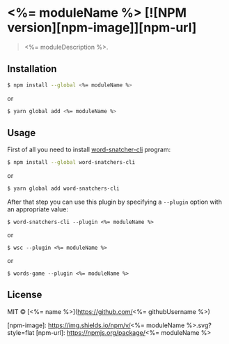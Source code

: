 # <%= moduleName %> [![NPM version][npm-image]][npm-url]

> <%= moduleDescription %>.

## Installation

```sh
$ npm install --global <%= moduleName %>
```

or

```sh
$ yarn global add <%= moduleName %>
```

## Usage

First of all you need to install [word-snatcher-cli](https://github.com/akgondber/word-snatchers-cli) program:

```sh
$ npm install --global word-snatchers-cli
```

or

```sh
$ yarn global add word-snatchers-cli
```

After that step you can use this plugin by specifying a `--plugin` option with an appropriate value:

```shell
$ word-snatchers-cli --plugin <%= moduleName %>
```

or

```shell
$ wsc --plugin <%= moduleName %>
```

or

```shell
$ words-game --plugin <%= moduleName %>
```

## License

MIT © [<%= name %>](https://github.com/<%= githubUsername %>)

[npm-image]: https://img.shields.io/npm/v/<%= moduleName %>.svg?style=flat
[npm-url]: https://npmjs.org/package/<%= moduleName %>
